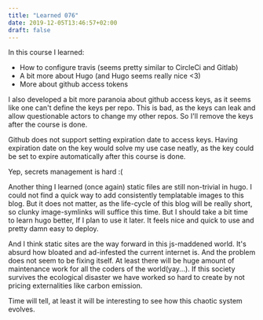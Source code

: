 ```yaml
---
title: "Learned 076"
date: 2019-12-05T13:46:57+02:00
draft: false
---
```

In this course I learned:
* How to configure travis (seems pretty similar to CircleCi and Gitlab)
* A bit more about Hugo (and Hugo seems really nice <3)
* More about github access tokens

I also developed a bit more paranoia about github access keys, as it
seems like one can't define the keys per repo. This is bad, as the
keys can leak and allow questionable actors to change my other
repos. So I'll remove the keys after the course is done.

Github does not support setting expiration date to access keys. Having
expiration date on the key would solve my use case neatly, as the key
could be set to expire automatically after this course is done.


Yep, secrets management is hard :(

Another thing I learned (once again) static files are still
non-trivial in hugo. I could not find a quick way to add consistently
templatable images to this blog. But it does not matter, as the
life-cycle of this blog will be really short, so clunky image-symlinks
will suffice this time. But I should take a bit time to learn hugo
better, If I plan to use it later. It feels nice and quick to use and
pretty damn easy to deploy.

And I think static sites are the way forward in this js-maddened
world. It's absurd how bloated and ad-infested the current internet
is. And the problem does not seem to be fixing itself. At least there
will be huge amount of maintenance work for all the coders of the
world(yay...). If this society survives the ecological disaster we
have worked so hard to create by not pricing externalities like carbon
emission.

Time will tell, at least it will be interesting to see how this
chaotic system evolves.
